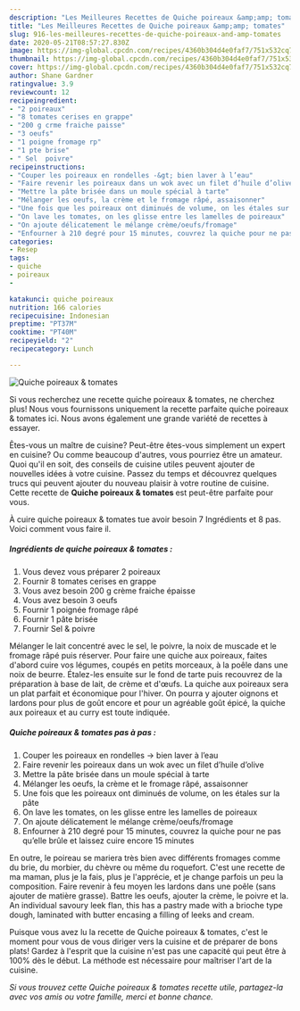 ```yaml
---
description: "Les Meilleures Recettes de Quiche poireaux &amp;amp; tomates"
title: "Les Meilleures Recettes de Quiche poireaux &amp;amp; tomates"
slug: 916-les-meilleures-recettes-de-quiche-poireaux-and-amp-tomates
date: 2020-05-21T08:57:27.830Z
image: https://img-global.cpcdn.com/recipes/4360b304d4e0faf7/751x532cq70/quiche-poireaux-tomates-photo-principale-de-la-recette.jpg
thumbnail: https://img-global.cpcdn.com/recipes/4360b304d4e0faf7/751x532cq70/quiche-poireaux-tomates-photo-principale-de-la-recette.jpg
cover: https://img-global.cpcdn.com/recipes/4360b304d4e0faf7/751x532cq70/quiche-poireaux-tomates-photo-principale-de-la-recette.jpg
author: Shane Gardner
ratingvalue: 3.9
reviewcount: 12
recipeingredient:
- "2 poireaux"
- "8 tomates cerises en grappe"
- "200 g crme fraiche paisse"
- "3 oeufs"
- "1 poigne fromage rp"
- "1 pte brise"
- " Sel  poivre"
recipeinstructions:
- "Couper les poireaux en rondelles -&gt; bien laver à l’eau"
- "Faire revenir les poireaux dans un wok avec un filet d’huile d’olive"
- "Mettre la pâte brisée dans un moule spécial à tarte"
- "Mélanger les oeufs, la crème et le fromage râpé, assaisonner"
- "Une fois que les poireaux ont diminués de volume, on les étales sur la pâte"
- "On lave les tomates, on les glisse entre les lamelles de poireaux"
- "On ajoute délicatement le mélange crème/oeufs/fromage"
- "Enfourner à 210 degré pour 15 minutes, couvrez la quiche pour ne pas qu’elle brûle et laissez cuire encore 15 minutes"
categories:
- Resep
tags:
- quiche
- poireaux
- 

katakunci: quiche poireaux  
nutrition: 166 calories
recipecuisine: Indonesian
preptime: "PT37M"
cooktime: "PT40M"
recipeyield: "2"
recipecategory: Lunch

---
```



![Quiche poireaux &amp; tomates](https://img-global.cpcdn.com/recipes/4360b304d4e0faf7/751x532cq70/quiche-poireaux-tomates-photo-principale-de-la-recette.jpg)

Si vous recherchez une recette quiche poireaux &amp; tomates, ne cherchez plus! Nous vous fournissons uniquement la recette parfaite quiche poireaux &amp; tomates ici. Nous avons également une grande variété de recettes à essayer.

Êtes-vous un maître de cuisine? Peut-être êtes-vous simplement un expert en cuisine? Ou comme beaucoup d'autres, vous pourriez être un amateur. Quoi qu'il en soit, des conseils de cuisine utiles peuvent ajouter de nouvelles idées à votre cuisine. Passez du temps et découvrez quelques trucs qui peuvent ajouter du nouveau plaisir à votre routine de cuisine. Cette recette de <strong> Quiche poireaux &amp; tomates </strong> est peut-être parfaite pour vous.

<!--inarticleads1-->

À cuire quiche poireaux &amp; tomates tue avoir besoin 7 Ingrédients et 8 pas. Voici comment vous faire il.

##### Ingrédients de quiche poireaux &amp; tomates :

1. Vous devez vous préparer 2 poireaux
1. Fournir 8 tomates cerises en grappe
1. Vous avez besoin 200 g crème fraiche épaisse
1. Vous avez besoin 3 oeufs
1. Fournir 1 poignée fromage râpé
1. Fournir 1 pâte brisée
1. Fournir  Sel &amp; poivre


Mélanger le lait concentré avec le sel, le poivre, la noix de muscade et le fromage râpé puis réserver. Pour faire une quiche aux poireaux, faites d&#39;abord cuire vos légumes, coupés en petits morceaux, à la poêle dans une noix de beurre. Étalez-les ensuite sur le fond de tarte puis recouvrez de la préparation à base de lait, de crème et d&#39;œufs. La quiche aux poireaux sera un plat parfait et économique pour l&#39;hiver. On pourra y ajouter oignons et lardons pour plus de goût encore et pour un agréable goût épicé, la quiche aux poireaux et au curry est toute indiquée. 

<!--inarticleads2-->

##### Quiche poireaux &amp; tomates pas à pas :

1. Couper les poireaux en rondelles -&gt; bien laver à l’eau
1. Faire revenir les poireaux dans un wok avec un filet d’huile d’olive
1. Mettre la pâte brisée dans un moule spécial à tarte
1. Mélanger les oeufs, la crème et le fromage râpé, assaisonner
1. Une fois que les poireaux ont diminués de volume, on les étales sur la pâte
1. On lave les tomates, on les glisse entre les lamelles de poireaux
1. On ajoute délicatement le mélange crème/oeufs/fromage
1. Enfourner à 210 degré pour 15 minutes, couvrez la quiche pour ne pas qu’elle brûle et laissez cuire encore 15 minutes


En outre, le poireau se mariera très bien avec différents fromages comme du brie, du morbier, du chèvre ou même du roquefort. C&#39;est une recette de ma maman, plus je la fais, plus je l&#39;apprécie, et je change parfois un peu la composition. Faire revenir à feu moyen les lardons dans une poêle (sans ajouter de matière grasse). Battre les oeufs, ajouter la crème, le poivre et la. An individual savoury leek flan, this has a pastry made with a brioche type dough, laminated with butter encasing a filling of leeks and cream. 

<!--inarticleads1-->

<p>
Puisque vous avez lu la recette de Quiche poireaux &amp; tomates, c'est le moment pour vous de vous diriger vers la cuisine et de préparer de bons plats! Gardez à l'esprit que la cuisine n'est pas une capacité qui peut être à 100% dès le début. La méthode est nécessaire pour maîtriser l'art de la cuisine.
</p>

<p>
<i>Si vous trouvez cette Quiche poireaux &amp; tomates recette utile, partagez-la avec vos amis ou votre famille, merci et bonne chance.</i>
</p>
